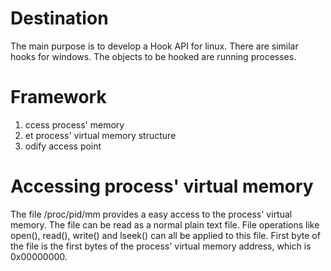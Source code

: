 # Destination #
The main purpose is to develop a Hook API for linux. There are similar hooks for windows.
The objects to be hooked are running processes.
# Framework #
  1. ccess process' memory
  1. et process' virtual memory structure
  1. odify access point
# Accessing process' virtual memory #
The file /proc/pid/mm provides a easy access to the process' virtual memory. The file can be read as a normal plain text file. File operations like open(), read(), write() and lseek() can all be applied to this file. First byte of the file is the first bytes of the process' virtual memory address, which is 0x00000000.
